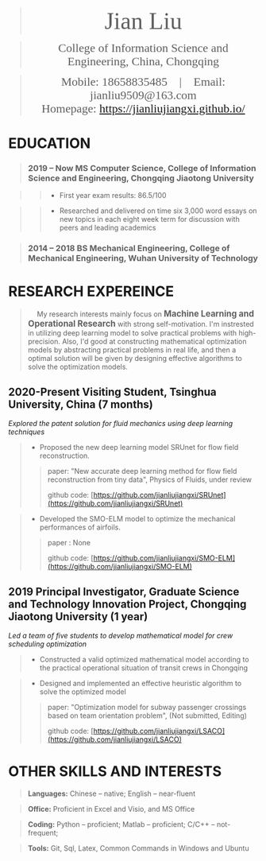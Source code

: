 >   <div align='center' ><font face='Times New Roman' size=8>Jian Liu</font></div>

>   <div align='center' ><font face='Times New Roman' size=5>College of Information Science and Engineering, China, Chongqing</font></div>
 
>   <div align='center' ><font face='Times New Roman' size=5>Mobile: 18658835485 &ensp; | &ensp; Email: jianliu9509@163.com </font></div>
>   <div align='center' ><font face='Times New Roman' size=5>Homepage: <a href="https://jianliujiangxi.github.io/">https://jianliujiangxi.github.io/</a></font></div>

# EDUCATION

> ###  2019 – Now **MS Computer Science, College of Information Science and Engineering, Chongqing Jiaotong University**

>> -   First year exam results: 86.5/100

>> -   Researched and delivered on time six 3,000 word essays on new topics in each
    eight week term for discussion with peers and leading academics

> ###  2014 – 2018 **BS Mechanical Engineering, College of Mechanical Engineering, Wuhan University of Technology**

# RESEARCH EXPEREINCE

> &ensp;&ensp; My research interests mainly focus on **<big> Machine Learning and Operational Research </big>** with strong self-motivation. I'm instrested in utilizing deep learning model to solve practical problems with high-precision. Also, I'd good at constructing mathematical optimization models by abstracting practical problems in real life, and then a optimal solution will be given by designing effective algorithms to solve the optimization models.


## 2020-Present Visiting Student, Tsinghua University, China (7 months)

*Explored the patent solution for fluid mechanics using deep learning techniques*

> -   Proposed the new deep learning model SRUnet for flow field reconstruction.
>>  paper: "New accurate deep learning method for flow field reconstruction from tiny data", Physics of Fluids, under review
>> 
>>  github code: [https://github.com/jianliujiangxi/SRUnet](https://github.com/jianliujiangxi/SRUnet)

> -   Developed the SMO-ELM model to optimize the mechanical performances of airfoils.
>>  paper : None 
>> 
>>  github code: [https://github.com/jianliujiangxi/SMO-ELM](https://github.com/jianliujiangxi/SMO-ELM)

## 2019 Principal Investigator, Graduate Science and Technology Innovation Project, Chongqing Jiaotong University (1 year)

*Led a team of five students to develop mathematical model for crew scheduling
optimization*

> -   Constructed a valid optimized mathematical model according to the practical
    operational situation of transit crews in Chongqing

> -   Designed and implemented an effective heuristic algorithm to solve the
    optimized model
>>  paper: "Optimization model for subway passenger crossings based on team orientation problem", (Not submitted, Editing)
>>  
>>  github code: [https://github.com/jianliujiangxi/LSACO](https://github.com/jianliujiangxi/LSACO)

# OTHER SKILLS AND INTERESTS

>   **Languages:** Chinese – native; English – near-fluent

>   **Office:** Proficient in Excel and Visio, and MS Office

>   **Coding:** Python – proficient; Matlab – proficient; C/C++ – not-frequent;

>   **Tools:** Git, Sql, Latex, Common Commands in Windows and Ubuntu
